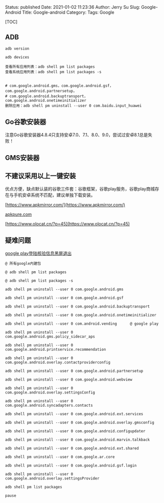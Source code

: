 Status: published
Date: 2021-01-02 11:23:36 
Author: Jerry Su
Slug: Google-Android
Title: Google-android
Category: 
Tags: Google

[TOC]


## ADB

```
adb version

adb devices

查看所有应用列表：adb shell pm list packages
查看系统应用列表：adb shell pm list packages -s


# com.google.android.gms，com.google.android.gsf，com.google.android.partnersetup，
# com.google.android.backuptransport，com.google.android.onetimeinitializer
删除应用：adb shell pm uninstall --user 0 com.baidu.input_huawei

```

## Go谷歌安装器

注意Go谷歌安装器4.8.4只支持安卓7.0、7.1、8.0、9.0，尝试过安卓8.1总是失败！


## GMS安装器

## 不建议采用以上一键安装

优点方便，缺点默认装的谷歌三件套：谷歌框架，谷歌play服务，谷歌play商城存在与手机安卓系统不匹配，建议单独下载安装。

[https://www.apkmirror.com/](https://www.apkmirror.com/)

[apkpure.com](apkpure.com)

[https://www.olocat.cn/?p=45](https://www.olocat.cn/?p=45)

## 疑难问题

[google play登陆核验信息黑屏退出](https://www.zhihu.com/question/63714089)


```
@ 所有google内建包

@ adb shell pm list packages

@ adb shell pm list packages -s

adb shell pm uninstall --user 0 com.google.android.gms

adb shell pm uninstall --user 0 com.google.android.gsf

adb shell pm uninstall --user 0 com.google.android.backuptransport

adb shell pm uninstall --user 0 com.google.android.onetimeinitializer

adb shell pm uninstall --user 0 com.android.vending      @ google play

adb shell pm uninstall --user 0 com.google.android.gms.policy_sidecar_aps

adb shell pm uninstall --user 0 com.google.android.printservice.recommendation

adb shell pm uninstall --user 0 com.google.android.overlay.contactproviderconfig

adb shell pm uninstall --user 0 com.google.android.partnersetup

adb shell pm uninstall --user 0 com.google.android.webview

adb shell pm uninstall --user 0 com.google.android.overlay.settingsConfig

adb shell pm uninstall --user 0 com.google.android.syncadapters.contacts

adb shell pm uninstall --user 0 com.google.android.ext.services

adb shell pm uninstall --user 0 com.google.android.overlay.gmsconfig

adb shell pm uninstall --user 0 com.google.android.configupdater

adb shell pm uninstall --user 0 com.google.android.marvin.talkback

adb shell pm uninstall --user 0 com.google.android.ext.shared

adb shell pm uninstall --user 0 com.google.ar.core

adb shell pm uninstall --user 0 com.google.android.gsf.login

adb shell pm uninstall --user 0 com.google.android.overlay.settingsProvider

adb shell pm list packages

pause
```